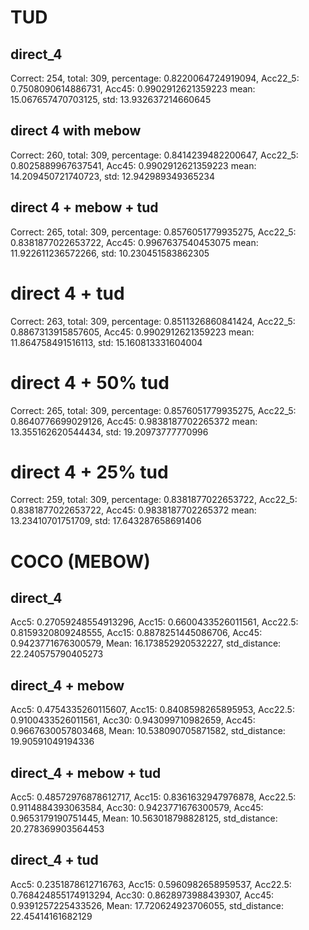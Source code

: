 # TUD
## direct_4
Correct: 254, total: 309, percentage: 0.8220064724919094, Acc22_5: 0.7508090614886731, Acc45: 0.9902912621359223 mean: 15.067657470703125, std: 13.932637214660645

## direct 4 with mebow
Correct: 260, total: 309, percentage: 0.8414239482200647, Acc22_5: 0.8025889967637541, Acc45: 0.9902912621359223 mean: 14.209450721740723, std: 12.942989349365234

## direct 4 + mebow + tud
Correct: 265, total: 309, percentage: 0.8576051779935275, Acc22_5: 0.8381877022653722, Acc45: 0.9967637540453075 mean: 11.922611236572266, std: 10.230451583862305

# direct 4 + tud
Correct: 263, total: 309, percentage: 0.8511326860841424, Acc22_5: 0.8867313915857605, Acc45: 0.9902912621359223 mean: 11.864758491516113, std: 15.160813331604004

# direct 4 + 50% tud
Correct: 265, total: 309, percentage: 0.8576051779935275, Acc22_5: 0.8640776699029126, Acc45: 0.9838187702265372 mean: 13.355162620544434, std: 19.20973777770996

# direct 4 + 25% tud
Correct: 259, total: 309, percentage: 0.8381877022653722, Acc22_5: 0.8381877022653722, Acc45: 0.9838187702265372 mean: 13.23410701751709, std: 17.643287658691406

# COCO (MEBOW)
## direct_4
Acc5: 0.27059248554913296, Acc15: 0.6600433526011561,  Acc22.5: 0.8159320809248555, Acc15: 0.8878251445086706, Acc45: 0.9423771676300579, Mean: 16.173852920532227, std_distance: 22.240575790405273

## direct_4 + mebow
Acc5: 0.4754335260115607, Acc15: 0.8408598265895953,  Acc22.5: 0.9100433526011561, Acc30: 0.943099710982659, Acc45: 0.9667630057803468, Mean: 10.538090705871582, std_distance: 19.90591049194336

## direct_4 + mebow + tud
Acc5: 0.48572976878612717, Acc15: 0.8361632947976878,  Acc22.5: 0.9114884393063584, Acc30: 0.9423771676300579, Acc45: 0.9653179190751445, Mean: 10.563018798828125, std_distance: 20.278369903564453
## direct_4 + tud
Acc5: 0.2351878612716763, Acc15: 0.5960982658959537,  Acc22.5: 0.768424855174913294, Acc30: 0.8628973988439307, Acc45: 0.9391257225433526, Mean: 17.720624923706055, std_distance: 22.45414161682129